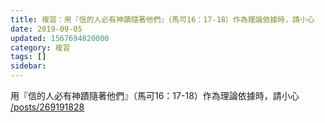 ```yaml
---
title: 複習：用『信的人必有神蹟隨著他們』（馬可16：17-18）作為理論依據時，請小心
date: 2019-09-05
updated: 1567694820000
category: 複習
tags: []
sidebar: 
---
```


<p>用『信的人必有神蹟隨著他們』（馬可16：17-18）作為理論依據時，請小心<br/>
<a href="/posts/269191828" target="_blank">/posts/269191828</a></p>
<p> </p>
